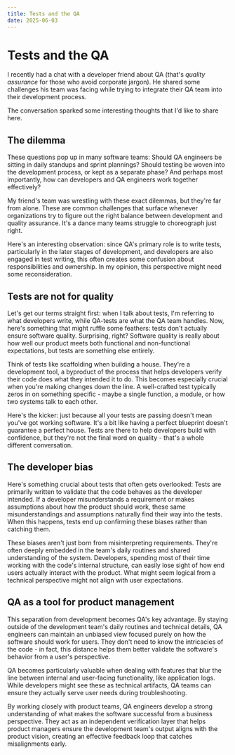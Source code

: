 ```yaml
---
title: Tests and the QA
date: 2025-06-03
---
```


# Tests and the QA

I recently had a chat with a developer friend about QA (that's _quality assurance_ for those who avoid corporate jargon). He shared some challenges his team was facing while trying to integrate their QA team into their development process.

The conversation sparked some interesting thoughts that I'd like to share here.

## The dilemma

These questions pop up in many software teams: Should QA engineers be sitting in daily standups and sprint plannings? Should testing be woven into the development process, or kept as a separate phase? And perhaps most importantly, how can developers and QA engineers work together effectively? 

My friend's team was wrestling with these exact dilemmas, but they're far from alone. These are common challenges that surface whenever organizations try to figure out the right balance between development and quality assurance. It's a dance many teams struggle to choreograph just right.

Here's an interesting observation: since QA's primary role is to write tests, particularly in the later stages of development, and developers are also engaged in test writing, this often creates some confusion about responsibilities and ownership. In my opinion, this perspective might need some reconsideration.

## Tests are not for quality

Let's get our terms straight first: when I talk about tests, I'm referring to what developers write, while QA-tests are what the QA team handles. Now, here's something that might ruffle some feathers: tests don't actually ensure software quality. Surprising, right? Software quality is really about how well our product meets both functional and non-functional expectations, but tests are something else entirely.

Think of tests like scaffolding when building a house. They're a development tool, a byproduct of the process that helps developers verify their code does what they intended it to do. This becomes especially crucial when you're making changes down the line. A well-crafted test typically zeros in on something specific - maybe a single function, a module, or how two systems talk to each other.

Here's the kicker: just because all your tests are passing doesn't mean you've got working software. It's a bit like having a perfect blueprint doesn't guarantee a perfect house. Tests are there to help developers build with confidence, but they're not the final word on quality - that's a whole different conversation.

## The developer bias

Here's something crucial about tests that often gets overlooked: Tests are primarily written to validate that the code behaves as the developer intended. If a developer misunderstands a requirement or makes assumptions about how the product should work, these same misunderstandings and assumptions naturally find their way into the tests. When this happens, tests end up confirming these biases rather than catching them.

These biases aren't just born from misinterpreting requirements. They're often deeply embedded in the team's daily routines and shared understanding of the system. Developers, spending most of their time working with the code's internal structure, can easily lose sight of how end users actually interact with the product. What might seem logical from a technical perspective might not align with user expectations.

## QA as a tool for product management
This separation from development becomes QA's key advantage. By staying outside of the development team's daily routines and technical details, QA engineers can maintain an unbiased view focused purely on how the software should work for users. They don't need to know the intricacies of the code - in fact, this distance helps them better validate the software's behavior from a user's perspective.

QA becomes particularly valuable when dealing with features that blur the line between internal and user-facing functionality, like application logs. While developers might see these as technical artifacts, QA teams can ensure they actually serve user needs during troubleshooting.

By working closely with product teams, QA engineers develop a strong understanding of what makes the software successful from a business perspective. They act as an independent verification layer that helps product managers ensure the development team's output aligns with the product vision, creating an effective feedback loop that catches misalignments early.
